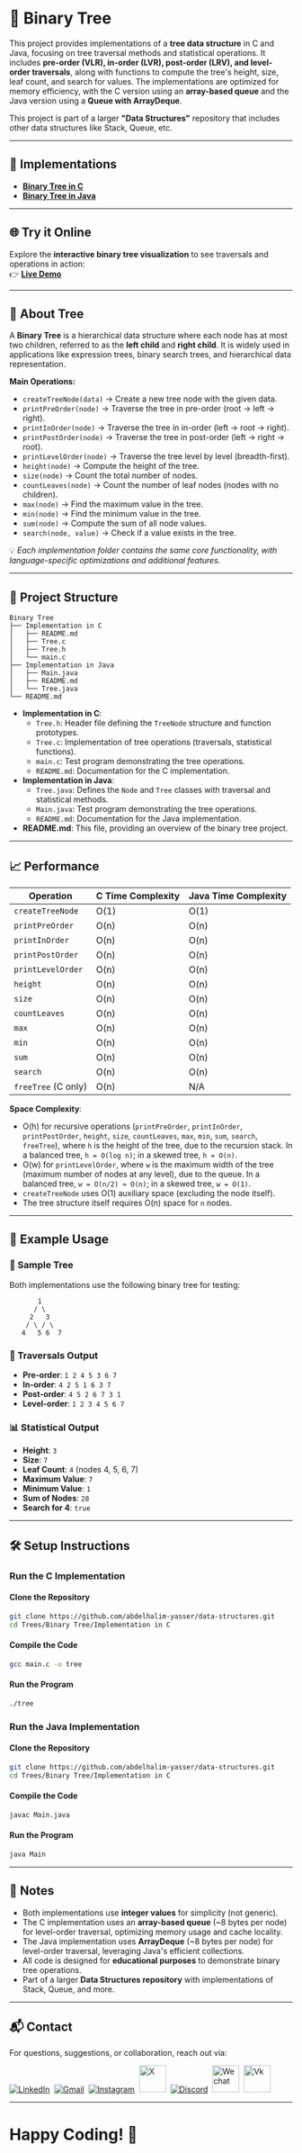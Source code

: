 # 🌳 Binary Tree

This project provides implementations of a **tree data structure** in C and Java, focusing on tree traversal methods and statistical operations. It includes **pre-order (VLR), in-order (LVR), post-order (LRV), and level-order traversals**, along with functions to compute the tree's height, size, leaf count, and search for values. The implementations are optimized for memory efficiency, with the C version using an **array-based queue** and the Java version using a **Queue with ArrayDeque**.

This project is part of a larger **"Data Structures"** repository that includes other data structures like Stack, Queue, etc.

---

## 🚀 Implementations

- **[Binary Tree in C](https://github.com/abdelhalimyasser/Data-Structures/tree/main/Trees/Binary%20Tree/Implementation%20in%20C)**
- **[Binary Tree in Java](https://github.com/abdelhalimyasser/Data-Structures/tree/main/Trees/Binary%20Tree/Implementation%20in%20Java)**

---

## 🌐 Try it Online

Explore the **interactive binary tree visualization** to see traversals and operations in action:  
👉 **[Live Demo](https://abdelhalimyasser.github.io/Data-Structure-Visualizers/Binary%20Tree%20Visualizer.html)**

---

## 📌 About Tree

A **Binary Tree** is a hierarchical data structure where each node has at most two children, referred to as the **left child** and **right child**. It is widely used in applications like expression trees, binary search trees, and hierarchical data representation.

**Main Operations:**
- `createTreeNode(data)` → Create a new tree node with the given data.
- `printPreOrder(node)` → Traverse the tree in pre-order (root → left → right).
- `printInOrder(node)` → Traverse the tree in in-order (left → root → right).
- `printPostOrder(node)` → Traverse the tree in post-order (left → right → root).
- `printLevelOrder(node)` → Traverse the tree level by level (breadth-first).
- `height(node)` → Compute the height of the tree.
- `size(node)` → Count the total number of nodes.
- `countLeaves(node)` → Count the number of leaf nodes (nodes with no children).
- `max(node)` → Find the maximum value in the tree.
- `min(node)` → Find the minimum value in the tree.
- `sum(node)` → Compute the sum of all node values.
- `search(node, value)` → Check if a value exists in the tree.

💡 *Each implementation folder contains the same core functionality, with language-specific optimizations and additional features.*

---

## 📂 Project Structure

```
Binary Tree
├── Implementation in C
│   ├── README.md
│   ├── Tree.c
│   ├── Tree.h
│   └── main.c
├── Implementation in Java
│   ├── Main.java
│   ├── README.md
│   └── Tree.java
└── README.md
```

- **Implementation in C**:
  - `Tree.h`: Header file defining the `TreeNode` structure and function prototypes.
  - `Tree.c`: Implementation of tree operations (traversals, statistical functions).
  - `main.c`: Test program demonstrating the tree operations.
  - `README.md`: Documentation for the C implementation.
- **Implementation in Java**:
  - `Tree.java`: Defines the `Node` and `Tree` classes with traversal and statistical methods.
  - `Main.java`: Test program demonstrating the tree operations.
  - `README.md`: Documentation for the Java implementation.
- **README.md**: This file, providing an overview of the binary tree project.

---

## 📈 Performance

| Operation             | C Time Complexity | Java Time Complexity |
|-----------------------|-------------------|----------------------|
| `createTreeNode`      | O(1)             | O(1)                |
| `printPreOrder`       | O(n)             | O(n)                |
| `printInOrder`        | O(n)             | O(n)                |
| `printPostOrder`      | O(n)             | O(n)                |
| `printLevelOrder`     | O(n)             | O(n)                |
| `height`              | O(n)             | O(n)                |
| `size`                | O(n)             | O(n)                |
| `countLeaves`         | O(n)             | O(n)                |
| `max`                 | O(n)             | O(n)                |
| `min`                 | O(n)             | O(n)                |
| `sum`                 | O(n)             | O(n)                |
| `search`              | O(n)             | O(n)                |
| `freeTree` (C only)   | O(n)             | N/A                 |

**Space Complexity**: 
- O(h) for recursive operations (`printPreOrder`, `printInOrder`, `printPostOrder`, `height`, `size`, `countLeaves`, `max`, `min`, `sum`, `search`, `freeTree`), where `h` is the height of the tree, due to the recursion stack. In a balanced tree, `h = O(log n)`; in a skewed tree, `h = O(n)`.
- O(w) for `printLevelOrder`, where `w` is the maximum width of the tree (maximum number of nodes at any level), due to the queue. In a balanced tree, `w = O(n/2) ≈ O(n)`; in a skewed tree, `w = O(1)`.
- `createTreeNode` uses O(1) auxiliary space (excluding the node itself).
- The tree structure itself requires O(n) space for `n` nodes.

---

## 🧱 Example Usage

### 🌲 Sample Tree

Both implementations use the following binary tree for testing:

```
       1
      / \
     2   3
    / \ / \
   4   5 6  7
```

### 🔁 Traversals Output

- **Pre-order**: `1 2 4 5 3 6 7`
- **In-order**: `4 2 5 1 6 3 7`
- **Post-order**: `4 5 2 6 7 3 1`
- **Level-order**: `1 2 3 4 5 6 7`

### 📊 Statistical Output

- **Height**: `3`
- **Size**: `7`
- **Leaf Count**: `4` (nodes 4, 5, 6, 7)
- **Maximum Value**: `7`
- **Minimum Value**: `1`
- **Sum of Nodes**: `28`
- **Search for 4**: `true`

---

## 🛠️ Setup Instructions

### Run the C Implementation
#### Clone the Repository

```bash
git clone https://github.com/abdelhalim-yasser/data-structures.git
cd Trees/Binary Tree/Implementation in C
```

#### Compile the Code

```bash
gcc main.c -o tree
```

#### Run the Program

```bash
./tree
```


### Run the Java Implementation

#### Clone the Repository

```bash
git clone https://github.com/abdelhalim-yasser/data-structures.git
cd Trees/Binary Tree/Implementation in C
```
#### Compile the Code

```bash
javac Main.java
```

#### Run the Program

```bash
java Main
```

---

## 🧾 Notes

- Both implementations use **integer values** for simplicity (not generic).
- The C implementation uses an **array-based queue** (~8 bytes per node) for level-order traversal, optimizing memory usage and cache locality.
- The Java implementation uses **ArrayDeque** (~8 bytes per node) for level-order traversal, leveraging Java's efficient collections.
- All code is designed for **educational purposes** to demonstrate binary tree operations.
- Part of a larger **Data Structures repository** with implementations of Stack, Queue, and more.

---


## 📬 Contact

For questions, suggestions, or collaboration, reach out via:  
<p align="left">
  <a href="https://linkedin.com/in/abdelhalimyasser"><img src="https://skillicons.dev/icons?i=linkedin" alt="LinkedIn" /></a>&nbsp;
  <a href="mailto:abdelhalimyasser88@gmail.com?subject=Collaboration&body=hi%2C%20abdelhalim%20-%20I%20want%20to%20collaborate%20with%20you%20in..."><img src="https://skillicons.dev/icons?i=gmail" alt="Gmail" /></a>&nbsp;
  <a href="https://instagram.com/abdelhalim__yasser"><img src="https://skillicons.dev/icons?i=instagram" alt="Instagram" /></a>&nbsp;
  <a href="https://x.com/abdelhalimyass"><img width="48" height="48" src="https://github.com/user-attachments/assets/e21830c6-ccff-4860-a839-02b817a519b8" alt="X" /></a>&nbsp;
  <a href="https://discord.com/abdelhalimyasser"><img src="https://skillicons.dev/icons?i=discord" alt="Discord" /></a>&nbsp;
  <a href="https://wechat.com/abdelhalimyasser"><img width="48" height="48" src="https://github.com/user-attachments/assets/ac94c75c-1efe-4aff-aefc-e62a806f86e6" alt="Wechat" /></a>&nbsp;
  <a href="https://vk.com/abdelhalimyasser"><img width="48" height="48" src="https://github.com/user-attachments/assets/c22a431c-b8b3-43de-a8a1-d2f20d55ad9c" alt="Vk" /></a>
</p>

---

# Happy Coding! 🚀

